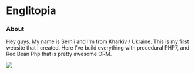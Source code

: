 # Englitopia

### About

<p>
Hey guys. My name is Serhii and I'm from Kharkiv / Ukraine. This is my first website that I created. Here I've build everything with procedural PHP7, and Red Bean Php that is pretty awesome ORM.
</p>

<img src="https://redbeanphp.com/img/redbeanphp_logo.png" style="text-align: center;">
